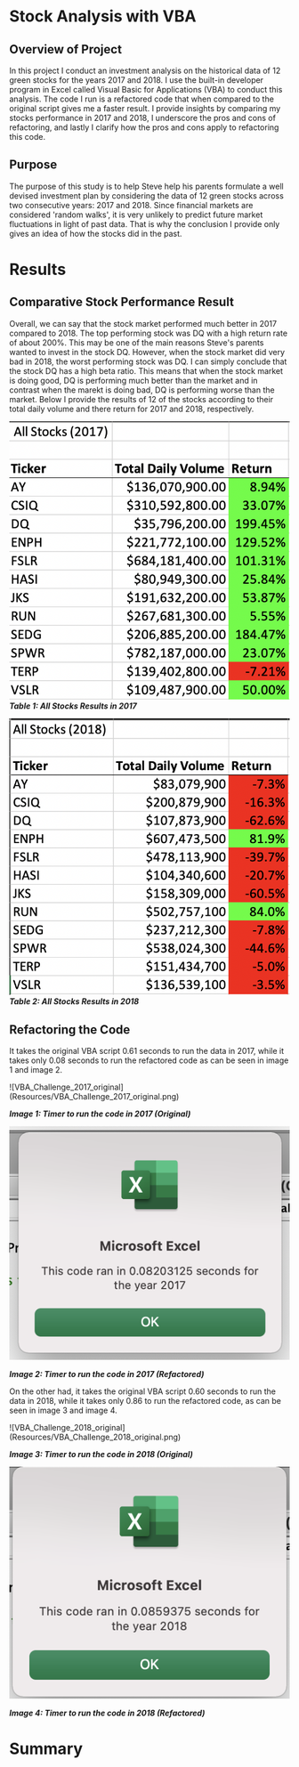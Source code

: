 # Stock Analysis with VBA

## Overview of Project 

In this project I conduct an investment analysis on the historical data of 12 green stocks for the years 2017 and 2018. I use the built-in developer program in Excel called Visual Basic for Applications (VBA) to conduct this analysis. The code I run is a refactored code that when compared to the original script gives me a faster result. I provide insights by comparing my stocks performance in 2017 and 2018, I underscore the pros and cons of refactoring, and lastly I clarify how the pros and cons apply to refactoring this code. 

## Purpose 

The purpose of this study is to help Steve help his parents formulate a well devised investment plan by considering the data of 12 green stocks across two consecutive years: 2017 and 2018. Since financial markets are considered 'random walks', it is very unlikely to predict future market fluctuations in light of past data. That is why the conclusion I provide only gives an idea of how the stocks did in the past.    

# Results 

## Comparative Stock Performance Result 

Overall, we can say that the stock market performed much better in 2017 compared to 2018. The top performing stock was DQ with a high return rate of about 200%. This may be one of the main reasons Steve's parents wanted to invest in the stock DQ. However, when the stock market did very bad in 2018, the worst performing stock was DQ. I can simply conclude that the stock DQ has a high beta ratio. This means that when the stock market is doing good, DQ is performing much better than the market and in contrast when the marekt is doing bad, DQ is performing worse than the market. Below I provide the results of 12 of the stocks according to their total daily volume and there return for 2017 and 2018, respectively. 

![VBA_Challenge_Return_2017](Resources/VBA_Challenge_Return_2017.png)  ***Table 1: All Stocks Results in 2017*** 

![VBA_Challenge_Return_2018](Resources/VBA_Challenge_Return_2018.png) ***Table 2: All Stocks Results in 2018*** 

## Refactoring the Code 

It takes the original VBA script 0.61 seconds to run the data in 2017, while it takes only 0.08 seconds to run the refactored code as can be seen in image 1 and image 2.

![VBA_Challenge_2017_original] (Resources/VBA_Challenge_2017_original.png)

***Image 1: Timer to run the code in 2017 (Original)***

![VBA_Challenge_2017](Resources/VBA_Challenge_2017.png) 

***Image 2: Timer to run the code in 2017 (Refactored)***


On the other had, it takes the original VBA script 0.60 seconds to run the data in 2018, while it takes only 0.86 to run the refactored code, as can be seen in image 3 and image 4.

![VBA_Challenge_2018_original] (Resources/VBA_Challenge_2018_original.png)

***Image 3: Timer to run the code in 2018 (Original)***

![VBA_Challenge_2018](Resources/VBA_Challenge_2018.png) 

***Image 4: Timer to run the code in 2018 (Refactored)***


# Summary 